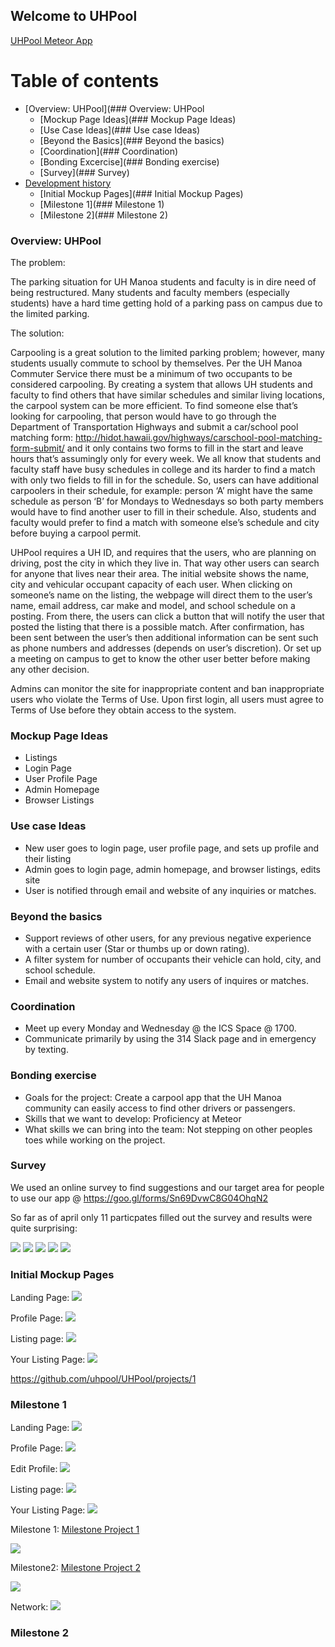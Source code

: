 ## Welcome to UHPool

<a href="http://uhpool.meteorapp.com/"><i class="large github icon"></i>UHPool Meteor App</a>

# Table of contents

* [Overview: UHPool](### Overview: UHPool
  * [Mockup Page Ideas](### Mockup Page Ideas)
  * [Use Case Ideas](### Use case Ideas)
  * [Beyond the Basics](### Beyond the basics)
  * [Coordination](### Coordination)
  * [Bonding Excercise](### Bonding exercise)
  * [Survey](### Survey)
* [Development history](#development-history)
  * [Initial Mockup Pages](### Initial Mockup Pages)
  * [Milestone 1](### Milestone 1)
  * [Milestone 2](### Milestone 2)

### Overview: UHPool

The problem:

The parking situation for UH Manoa students and faculty is in dire need of being restructured. Many students and faculty members (especially students) have a hard time getting hold of a parking pass on campus due to the limited parking.

The solution:

Carpooling is a great solution to the limited parking problem; however, many students usually commute to school by themselves. Per the UH Manoa Commuter Service there must be a minimum of two occupants to be considered carpooling. By creating a system that allows UH students and faculty to find others that have similar schedules and similar living locations, the carpool system can be more efficient. To find someone else that’s looking for carpooling, that person would have to go through the Department of Transportation Highways and submit a car/school pool matching form: http://hidot.hawaii.gov/highways/carschool-pool-matching-form-submit/ and it only contains two forms to fill in the start and leave hours that’s assumingly only for every week. We all know that students and faculty staff have busy schedules in college and its harder to find a match with only two fields to fill in for the schedule. So, users can have additional carpoolers in their schedule, for example: person ‘A’ might have the same schedule as person ‘B’ for Mondays to Wednesdays so both party members would have to find another user to fill in their schedule. Also, students and faculty would prefer to find a match with someone else’s schedule and city before buying a carpool permit.

UHPool requires a UH ID, and requires that the users, who are planning on driving, post the city in which they live in. That way other users can search for anyone that lives near their area. The initial website shows the name, city and vehicular occupant capacity of each user. When clicking on someone’s name on the listing, the webpage will direct them to the user’s name, email address, car make and model, and school schedule on a posting. From there, the users can click a button that will notify the user that posted the listing that there is a possible match. After confirmation, has been sent between the user’s then additional information can be sent such as phone numbers and addresses (depends on user’s discretion). Or set up a meeting on campus to get to know the other user better before making any other decision.

Admins can monitor the site for inappropriate content and ban inappropriate users who violate the Terms of Use. Upon first login, all users must agree to Terms of Use before they obtain access to the system.

### Mockup Page Ideas

- Listings
- Login Page
- User Profile Page
- Admin Homepage
- Browser Listings

### Use case Ideas

- New user goes to login page, user profile page, and sets up profile and their listing
- Admin goes to login page, admin homepage, and browser listings, edits site
- User is notified through email and website of any inquiries or matches.

### Beyond the basics

- Support reviews of other users, for any previous negative experience with a certain user (Star or thumbs up or down rating).
- A filter system for number of occupants their vehicle can hold, city, and school schedule.
- Email and website system to notify any users of inquires or matches.

### Coordination
- Meet up every Monday and Wednesday @ the ICS Space @ 1700.
- Communicate primarily by using the 314 Slack page and in emergency by texting.

### Bonding exercise

- Goals for the project: Create a carpool app that the UH Manoa community can easily access to find other drivers or passengers. 
- Skills that we want to develop: Proficiency at Meteor
- What skills we can bring into the team: Not stepping on other peoples toes while working on the project. 

### Survey
We used an online survey to find suggestions and our target area for people to use our app @ https://goo.gl/forms/Sn69DvwC8G04OhqN2

So far as of april only 11 particpates filled out the survey and results were quite surprising:


<img class="ui image" src="../images/pool survey 1.JPG">

<img class="ui image" src="../images/pool survey 2.JPG">

<img class="ui image" src="../images/pool survey 3.JPG">

<img class="ui image" src="../images/pool survey 4.JPG">

<img class="ui image" src="../images/pool survey 5.JPG">

### Initial Mockup Pages

Landing Page:
<img class="ui image" src="/images/landing.png">

Profile Page:
<img class="ui image" src="/images/profile-page.png">

Listing page:
<img class="ui image" src="/images/listings-page.png">

Your Listing Page:
<img class="ui image" src="/images/yourListings.png">

https://github.com/uhpool/UHPool/projects/1

### Milestone 1

Landing Page:
<img class="ui image" src="/images/landings.png">

Profile Page:
<img class="ui image" src="/images/profile.png">

Edit Profile:
<img class="ui image" src="/images/edit.png">

Listing page:
<img class="ui image" src="/images/listings.png">

Your Listing Page:
<img class="ui image" src="/images/mylistings.png">

Milestone 1:
<a href="https://github.com/uhpool/UHPool/projects/1"><i class="large github icon"></i>Milestone Project 1</a>

<img class="ui image" src="/images/Milestone1.png">

Milestone2:
<a href="https://github.com/uhpool/UHPool/projects/2"><i class="large github icon"></i>Milestone Project 2</a>

<img class="ui image" src="/images/Milestone2.png">

Network:
<img class="ui image" src="/images/Network.png">

### Milestone 2


